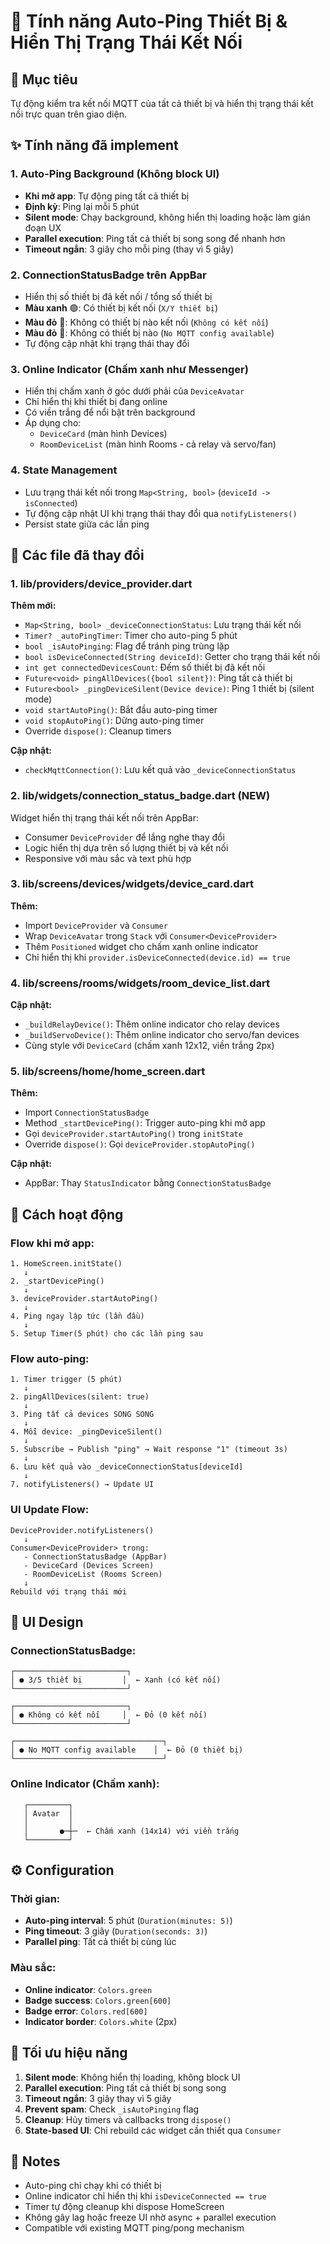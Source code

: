 # 📡 Tính năng Auto-Ping Thiết Bị & Hiển Thị Trạng Thái Kết Nối

## 🎯 Mục tiêu
Tự động kiểm tra kết nối MQTT của tất cả thiết bị và hiển thị trạng thái kết nối trực quan trên giao diện.

## ✨ Tính năng đã implement

### 1. **Auto-Ping Background (Không block UI)**
- **Khi mở app**: Tự động ping tất cả thiết bị
- **Định kỳ**: Ping lại mỗi 5 phút
- **Silent mode**: Chạy background, không hiển thị loading hoặc làm gián đoạn UX
- **Parallel execution**: Ping tất cả thiết bị song song để nhanh hơn
- **Timeout ngắn**: 3 giây cho mỗi ping (thay vì 5 giây)

### 2. **ConnectionStatusBadge trên AppBar**
- Hiển thị số thiết bị đã kết nối / tổng số thiết bị
- **Màu xanh** 🟢: Có thiết bị kết nối (`X/Y thiết bị`)
- **Màu đỏ** 🔴: Không có thiết bị nào kết nối (`Không có kết nối`)
- **Màu đỏ** 🔴: Không có thiết bị nào (`No MQTT config available`)
- Tự động cập nhật khi trạng thái thay đổi

### 3. **Online Indicator (Chấm xanh như Messenger)**
- Hiển thị chấm xanh ở góc dưới phải của `DeviceAvatar`
- Chỉ hiển thị khi thiết bị đang online
- Có viền trắng để nổi bật trên background
- Áp dụng cho:
  - `DeviceCard` (màn hình Devices)
  - `RoomDeviceList` (màn hình Rooms - cả relay và servo/fan)

### 4. **State Management**
- Lưu trạng thái kết nối trong `Map<String, bool>` (`deviceId -> isConnected`)
- Tự động cập nhật UI khi trạng thái thay đổi qua `notifyListeners()`
- Persist state giữa các lần ping

## 📁 Các file đã thay đổi

### 1. **lib/providers/device_provider.dart**
**Thêm mới:**
- `Map<String, bool> _deviceConnectionStatus`: Lưu trạng thái kết nối
- `Timer? _autoPingTimer`: Timer cho auto-ping 5 phút
- `bool _isAutoPinging`: Flag để tránh ping trùng lặp
- `bool isDeviceConnected(String deviceId)`: Getter cho trạng thái kết nối
- `int get connectedDevicesCount`: Đếm số thiết bị đã kết nối
- `Future<void> pingAllDevices({bool silent})`: Ping tất cả thiết bị
- `Future<bool> _pingDeviceSilent(Device device)`: Ping 1 thiết bị (silent mode)
- `void startAutoPing()`: Bắt đầu auto-ping timer
- `void stopAutoPing()`: Dừng auto-ping timer
- Override `dispose()`: Cleanup timers

**Cập nhật:**
- `checkMqttConnection()`: Lưu kết quả vào `_deviceConnectionStatus`

### 2. **lib/widgets/connection_status_badge.dart** (NEW)
Widget hiển thị trạng thái kết nối trên AppBar:
- Consumer `DeviceProvider` để lắng nghe thay đổi
- Logic hiển thị dựa trên số lượng thiết bị và kết nối
- Responsive với màu sắc và text phù hợp

### 3. **lib/screens/devices/widgets/device_card.dart**
**Thêm:**
- Import `DeviceProvider` và `Consumer`
- Wrap `DeviceAvatar` trong `Stack` với `Consumer<DeviceProvider>`
- Thêm `Positioned` widget cho chấm xanh online indicator
- Chỉ hiển thị khi `provider.isDeviceConnected(device.id) == true`

### 4. **lib/screens/rooms/widgets/room_device_list.dart**
**Cập nhật:**
- `_buildRelayDevice()`: Thêm online indicator cho relay devices
- `_buildServoDevice()`: Thêm online indicator cho servo/fan devices
- Cùng style với `DeviceCard` (chấm xanh 12x12, viền trắng 2px)

### 5. **lib/screens/home/home_screen.dart**
**Thêm:**
- Import `ConnectionStatusBadge`
- Method `_startDevicePing()`: Trigger auto-ping khi mở app
- Gọi `deviceProvider.startAutoPing()` trong `initState`
- Override `dispose()`: Gọi `deviceProvider.stopAutoPing()`

**Cập nhật:**
- AppBar: Thay `StatusIndicator` bằng `ConnectionStatusBadge`

## 🚀 Cách hoạt động

### Flow khi mở app:
```
1. HomeScreen.initState()
   ↓
2. _startDevicePing()
   ↓
3. deviceProvider.startAutoPing()
   ↓
4. Ping ngay lập tức (lần đầu)
   ↓
5. Setup Timer(5 phút) cho các lần ping sau
```

### Flow auto-ping:
```
1. Timer trigger (5 phút)
   ↓
2. pingAllDevices(silent: true)
   ↓
3. Ping tất cả devices SONG SONG
   ↓
4. Mỗi device: _pingDeviceSilent()
   ↓
5. Subscribe → Publish "ping" → Wait response "1" (timeout 3s)
   ↓
6. Lưu kết quả vào _deviceConnectionStatus[deviceId]
   ↓
7. notifyListeners() → Update UI
```

### UI Update Flow:
```
DeviceProvider.notifyListeners()
   ↓
Consumer<DeviceProvider> trong:
   - ConnectionStatusBadge (AppBar)
   - DeviceCard (Devices Screen)
   - RoomDeviceList (Rooms Screen)
   ↓
Rebuild với trạng thái mới
```

## 🎨 UI Design

### ConnectionStatusBadge:
```
┌─────────────────────────┐
│ ● 3/5 thiết bị         │  ← Xanh (có kết nối)
└─────────────────────────┘

┌─────────────────────────┐
│ ● Không có kết nối     │  ← Đỏ (0 kết nối)
└─────────────────────────┘

┌─────────────────────────────────┐
│ ● No MQTT config available    │  ← Đỏ (0 thiết bị)
└─────────────────────────────────┘
```

### Online Indicator (Chấm xanh):
```
   ┌─────────┐
   │ Avatar  │
   │         │
   │       ●─┼─  ← Chấm xanh (14x14) với viền trắng
   └─────────┘
```

## ⚙️ Configuration

### Thời gian:
- **Auto-ping interval**: 5 phút (`Duration(minutes: 5)`)
- **Ping timeout**: 3 giây (`Duration(seconds: 3)`)
- **Parallel ping**: Tất cả thiết bị cùng lúc

### Màu sắc:
- **Online indicator**: `Colors.green`
- **Badge success**: `Colors.green[600]`
- **Badge error**: `Colors.red[600]`
- **Indicator border**: `Colors.white` (2px)

## 🔧 Tối ưu hiệu năng

1. **Silent mode**: Không hiển thị loading, không block UI
2. **Parallel execution**: Ping tất cả thiết bị song song
3. **Timeout ngắn**: 3 giây thay vì 5 giây
4. **Prevent spam**: Check `_isAutoPinging` flag
5. **Cleanup**: Hủy timers và callbacks trong `dispose()`
6. **State-based UI**: Chỉ rebuild các widget cần thiết qua `Consumer`

## 📝 Notes

- Auto-ping chỉ chạy khi có thiết bị
- Online indicator chỉ hiển thị khi `isDeviceConnected == true`
- Timer tự động cleanup khi dispose HomeScreen
- Không gây lag hoặc freeze UI nhờ async + parallel execution
- Compatible với existing MQTT ping/pong mechanism

